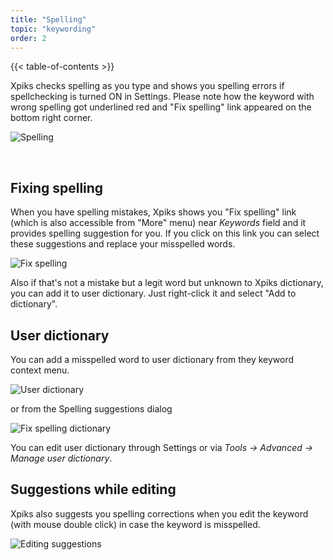 ```yaml
---
title: "Spelling"
topic: "keywording"
order: 2
---
```


{{< table-of-contents >}}

Xpiks checks spelling as you type and shows you spelling errors if spellchecking is turned ON in Settings. Please note how the keyword with wrong spelling got underlined red and "Fix spelling" link appeared on the bottom right corner.

![Spelling](/images/tutorials/keywording/spelling-mistake.gif)

&nbsp;

## Fixing spelling

When you have spelling mistakes, Xpiks shows you "Fix spelling" link (which is also accessible from "More" menu) near _Keywords_ field and it provides spelling suggestion for you. If you click on this link you can select these suggestions and replace your misspelled words.

![Fix spelling](/images/tutorials/keywording/fix-spelling.gif)

Also if that's not a mistake but a legit word but unknown to Xpiks dictionary, you can add it to user dictionary. Just right-click it and select "Add to dictionary".

## User dictionary

You can add a misspelled word to user dictionary from they keyword context menu.

![User dictionary](/images/tutorials/keywording/user-dictionary.gif)

or from the Spelling suggestions dialog

![Fix spelling dictionary](/images/tutorials/keywording/fix-spelling-dictionary.png)

You can edit user dictionary through Settings or via _Tools -> Advanced -> Manage user dictionary_.

## Suggestions while editing

Xpiks also suggests you spelling corrections when you edit the keyword (with mouse double click) in case the keyword is misspelled.

![Editing suggestions](/images/tutorials/keywording/edit-spelling.gif)
